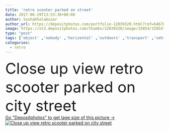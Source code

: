 ```yaml
---
title: 'retro scooter parked on street'
date: 2017-06-29T13:53:38+00:00
author: SashaKhalabuzar
author_url: https://depositphotos.com/portfolio-12039320.html?ref=64678756
image: https://st3.depositphotos.com/thumbs/12039320/image/15854/158547218/api_thumb_450.jpg?forcejpeg=true
type: "post"
tags: ['object' ,'nobody' ,'horizontal' ,'outdoors' ,'transport' ,'vehicle' ,'transportation' ,'retro' ,'vintage' ,'speed' ,'city' ,'exterior' ,'urban' ,'street' ,'drive' ,'ride' ,'cycling' ,'motorcycle' ,'parking' ,'summertime' ,'moped' ,'scooter' ,'parked' ,'Motor vehicle' ,'street scene' ,'close up view' ]
categories: 
  - retro
---
```

<div aling="center">
            <font size="60"> Close up view retro scooter parked on city street</font>   
</div>
<div>
    <a href='https://st3.depositphotos.com/thumbs/12039320/image/15854/158547218/api_thumb_450.jpg?forcejpeg=true?ref=64678756' target=_blank > Go "Depositphotos" to get lage size of this picture ->
        <img href='https://st3.depositphotos.com/thumbs/12039320/image/15854/158547218/api_thumb_450.jpg?forcejpeg=true?ref=64678756' src='https://st3.depositphotos.com/12039320/15854/i/950/depositphotos_158547218-stock-photo-retro-scooter-parked-on-street.jpg?forcejpeg=true' alt='Close up view retro scooter parked on city street' >
    </a>
</div>
